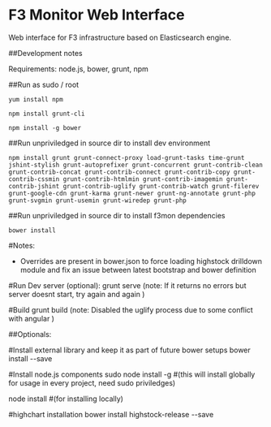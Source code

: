 F3 Monitor Web Interface
==========================
Web interface for F3 infrastructure based on Elasticsearch engine.

##Development notes

Requirements: node.js, bower, grunt, npm

##Run as sudo / root
```
yum install npm

npm install grunt-cli

npm install -g bower
```

##Run unpriviledged in source dir to install dev environment
```
npm install grunt grunt-connect-proxy load-grunt-tasks time-grunt jshint-stylish grunt-autoprefixer grunt-concurrent grunt-contrib-clean grunt-contrib-concat grunt-contrib-connect grunt-contrib-copy grunt-contrib-cssmin grunt-contrib-htmlmin grunt-contrib-imagemin grunt-contrib-jshint grunt-contrib-uglify grunt-contrib-watch grunt-filerev grunt-google-cdn grunt-karma grunt-newer grunt-ng-annotate grunt-php grunt-svgmin grunt-usemin grunt-wiredep grunt-php
```

##Run unpriviledged in source dir to install f3mon dependencies
```
bower install
```

#Notes:
- Overrides are present in bower.json to force loading highstock drilldown module and fix an issue between latest bootstrap and bower definition

#Run Dev server (optional):
grunt serve (note: If it returns no errors but server doesnt start, try again and again )

#Build
grunt build (note: Disabled the uglify process due to some conflict with angular )


##Optionals:

#Install external library and keep it as part of future bower setups
bower install <libname> --save

#Install node.js components
sudo node install -g <componen-name> #(this will install globally for usage in every project, need sudo priviledges)

node install <componen-name> #(for installing locally)

#highchart installation
bower install highstock-release --save

